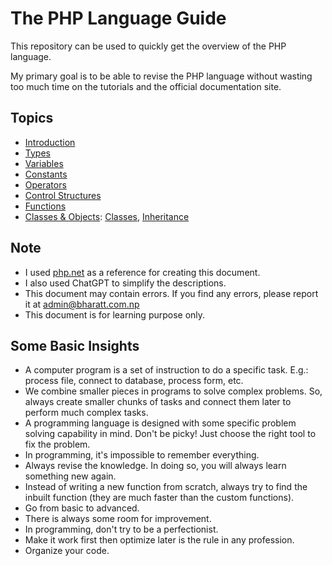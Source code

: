 # The PHP Language Guide

This repository can be used to quickly get the overview of the PHP language.

My primary goal is to be able to revise the PHP language without wasting too much time on the tutorials and the official documentation site.

## Topics

- [Introduction](./introduction)
- [Types](./types/)
- [Variables](./variables/)
- [Constants](./constants/)
- [Operators](./operators/)
- [Control Structures](./control_structures/)
- [Functions](./functions/)
- [Classes & Objects](./oop): [Classes](./oop/class/), [Inheritance](./oop/inheritance/)

## Note

- I used [php.net](https://php.net) as a reference for creating this document.
- I also used ChatGPT to simplify the descriptions.
- This document may contain errors. If you find any errors, please report it at admin@bharatt.com.np
- This document is for learning purpose only.

## Some Basic Insights

- A computer program is a set of instruction to do a specific task. E.g.: process file, connect to database, process form, etc.
- We combine smaller pieces in programs to solve complex problems. So, always create smaller chunks of tasks and connect them later to perform much complex tasks.
- A programming language is designed with some specific problem solving capability in mind. Don't be picky! Just choose the right tool to fix the problem.
- In programming, it's impossible to remember everything.
- Always revise the knowledge. In doing so, you will always learn something new again.
- Instead of writing a new function from scratch, always try to find the inbuilt function (they are much faster than the custom functions).
- Go from basic to advanced.
- There is always some room for improvement.
- In programming, don't try to be a perfectionist.
- Make it work first then optimize later is the rule in any profession.
- Organize your code.
